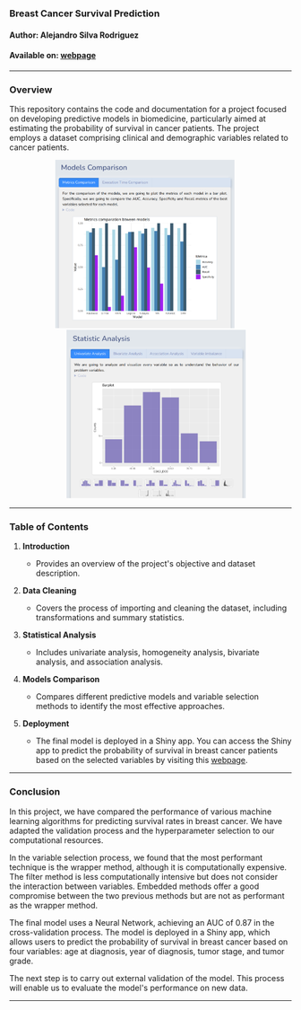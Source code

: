 ### Breast Cancer Survival Prediction

#### Author: Alejandro Silva Rodriguez

#### Available on: [webpage](https://alexsilvaa9.github.io/BreasCancerSurvivalPrediction/)

---

### Overview

This repository contains the code and documentation for a project focused on developing predictive models in biomedicine, particularly aimed at estimating the probability of survival in cancer patients. The project employs a dataset comprising clinical and demographic variables related to cancer patients.

<p align="center">
  <img src="comp.png" alt="Comparison" style="height: 300px; margin-right: 20px;">
  <img src="statistics.png" alt="Statistical Analisis" style="height: 300px; margin-left: 20px;">
</p>

---

### Table of Contents

1. **Introduction**
   - Provides an overview of the project's objective and dataset description.

2. **Data Cleaning**
   - Covers the process of importing and cleaning the dataset, including transformations and summary statistics.

3. **Statistical Analysis**
   - Includes univariate analysis, homogeneity analysis, bivariate analysis, and association analysis.

4. **Models Comparison**
   - Compares different predictive models and variable selection methods to identify the most effective approaches.

5. **Deployment**
   - The final model is deployed in a Shiny app. You can access the Shiny app to predict the probability of survival in breast cancer patients based on the selected variables by visiting this [webpage](https://g9bjvd-alex0silva.shinyapps.io/cancerapp/).

---

### Conclusion

In this project, we have compared the performance of various machine learning algorithms for predicting survival rates in breast cancer. We have adapted the validation process and the hyperparameter selection to our computational resources.

In the variable selection process, we found that the most performant technique is the wrapper method, although it is computationally expensive. The filter method is less computationally intensive but does not consider the interaction between variables. Embedded methods offer a good compromise between the two previous methods but are not as performant as the wrapper method.

The final model uses a Neural Network, achieving an AUC of 0.87 in the cross-validation process. The model is deployed in a Shiny app, which allows users to predict the probability of survival in breast cancer based on four variables: age at diagnosis, year of diagnosis, tumor stage, and tumor grade.

The next step is to carry out external validation of the model. This process will enable us to evaluate the model's performance on new data.

---
